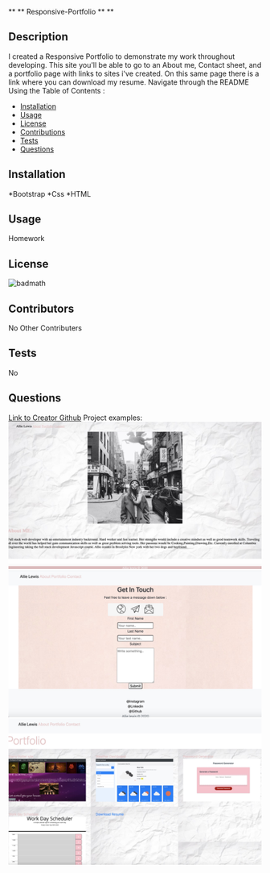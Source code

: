 ** ** Responsive-Portfolio ** **
## Description
 I created a Responsive Portfolio to demonstrate my work throughout developing. This site you'll be able to go to an About me, Contact sheet, and a portfolio page with links to sites i've created. On this same page there is a link where you can download my resume.
Navigate through the README Using the Table of Contents : 
* [Installation](#Installation)
* [Usage](#Usage)
* [License](#License)
* [Contributions](#Contributions)
* [Tests](#Tests)
* [Questions](#Questions)
## Installation 
*Bootstrap
*Css
*HTML
## Usage
Homework
## License
![badmath](https://img.shields.io/badge/license-undefined-green)
## Contributors
No Other Contributers
## Tests
No
## Questions
[Link to Creator Github](https://github.com/Allielewis07)
 Project examples:
 ![Image of Page1](https://raw.githubusercontent.com/allielewis07/Responsive-Portfolio/dc9bd36e3f93ebaf1f9ed100f4a7b54fa27ba3bd/Assets/page1.jpg)
 ![Image of Page2](https://raw.githubusercontent.com/allielewis07/Responsive-Portfolio/dc9bd36e3f93ebaf1f9ed100f4a7b54fa27ba3bd/Assets/Screen%20Shot%202020-09-30%20at%2010.41.11%20PM.jpg)
 ![Image of Home page](https://raw.githubusercontent.com/allielewis07/Responsive-Portfolio/dc9bd36e3f93ebaf1f9ed100f4a7b54fa27ba3bd/Assets/Page2.jpg)

